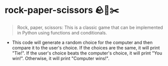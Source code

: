 # rock-paper-scissors 🪨📃✂️
> Rock, paper, scissors: This is a classic game that can be implemented in Python using functions and conditionals.
* This code will generate a random choice for the computer and then compare it to the user's choice. If the choices are the same, it will print "Tie!". If the user's choice beats the computer's choice, it will print "You win!". Otherwise, it will print "Computer wins!".
